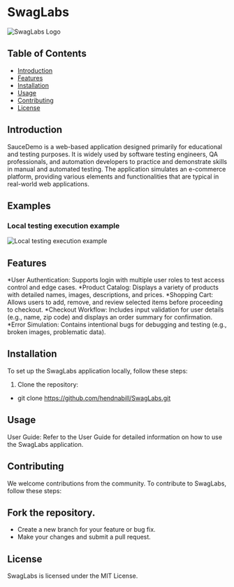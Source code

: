 # SwagLabs
![SwagLabs Logo](https://www.saucedemo.com/v1/img/Login_Bot_graphic.png)

## Table of Contents

- [Introduction](#introduction)
- [Features](#features)
- [Installation](#installation)
- [Usage](#usage)
- [Contributing](#contributing)
- [License](#license)

## Introduction

SauceDemo is a web-based application designed primarily for educational and testing purposes. It is widely used by software testing engineers, QA professionals, and automation developers to practice and demonstrate skills in manual and automated testing. The application simulates an e-commerce platform, providing various elements and functionalities that are typical in real-world web applications.
## Examples


### Local testing execution example

![Local testing execution example](sequential_execuation.gif)


## Features

*User Authentication: Supports login with multiple user roles to test access control and edge cases.
*Product Catalog: Displays a variety of products with detailed names, images, descriptions, and prices.
*Shopping Cart: Allows users to add, remove, and review selected items before proceeding to checkout.
*Checkout Workflow: Includes input validation for user details (e.g., name, zip code) and displays an order summary for confirmation.
*Error Simulation: Contains intentional bugs for debugging and testing (e.g., broken images, problematic data).


## Installation

To set up the  SwagLabs application locally, follow these steps:

1. Clone the repository:
*   git clone https://github.com/hendnabill/SwagLabs.git


## Usage
User Guide: Refer to the User Guide for detailed information on how to use the SwagLabs application.

## Contributing
We welcome contributions from the community. To contribute to SwagLabs, follow these steps:

## Fork the repository.
* Create a new branch for your feature or bug fix.
* Make your changes and submit a pull request.

## License
SwagLabs is licensed under the MIT License.
